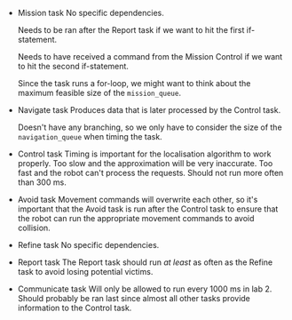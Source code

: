 * Mission task
  No specific dependencies.
  
  Needs to be ran after the Report task if we want to hit the first if-statement.
  
  Needs to have received a command from the Mission Control if we want to hit the second if-statement.
  
  Since the task runs a for-loop, we might want to think about the maximum feasible size of the `mission_queue`.
* Navigate task
  Produces data that is later processed by the Control task.
  
  Doesn't have any branching, so we only have to consider the size of the `navigation_queue` when timing the task.
* Control task
  Timing is important for the localisation algorithm to work properly. Too slow and the approximation will be very inaccurate. Too fast and the robot can't process the requests. Should not run more often than 300 ms.
* Avoid task
  Movement commands will overwrite each other, so it's important that the Avoid task is run after the Control task to ensure that the robot can run the appropriate movement commands to avoid collision.
* Refine task
  No specific dependencies.
* Report task
  The Report task should run *at least* as often as the Refine task to avoid losing potential victims. 
* Communicate task
  Will only be allowed to run every 1000 ms in lab 2. Should probably be ran last since almost all other tasks provide information to the Control task.
